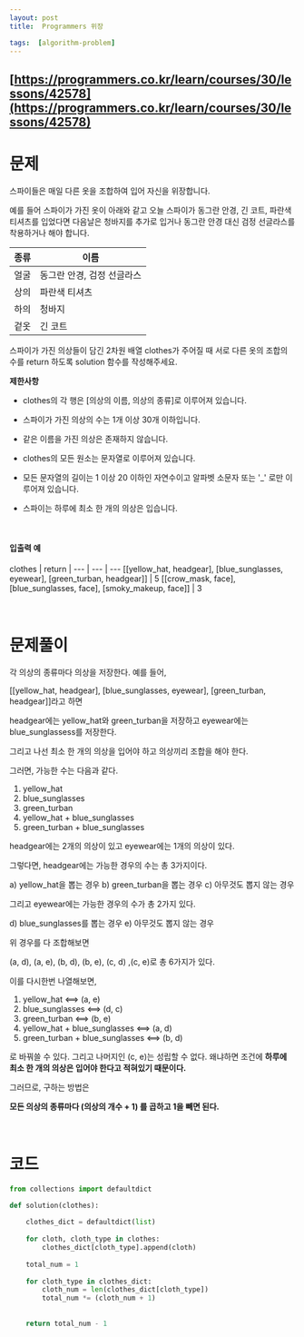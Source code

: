 ```yaml
---
layout: post
title:  Programmers 위장

tags:  [algorithm-problem]
--- 
```


## [https://programmers.co.kr/learn/courses/30/lessons/42578](https://programmers.co.kr/learn/courses/30/lessons/42578)

# 문제 
스파이들은 매일 다른 옷을 조합하여 입어 자신을 위장합니다.

예를 들어 스파이가 가진 옷이 아래와 같고 오늘 스파이가 동그란 안경, 긴 코트, 파란색 티셔츠를 입었다면 다음날은 청바지를 추가로 입거나 동그란 안경 대신 검정 선글라스를 착용하거나 해야 합니다.

종류 | 이름
---|----|
얼굴 | 동그란 안경, 검정 선글라스
상의 | 파란색 티셔츠
하의 | 청바지
겉옷 | 긴 코트

스파이가 가진 의상들이 담긴 2차원 배열 clothes가 주어질 때 서로 다른 옷의 조합의 수를 return 하도록 solution 함수를 작성해주세요.


**제한사항**
* clothes의 각 행은 [의상의 이름, 의상의 종류]로 이루어져 있습니다.

* 스파이가 가진 의상의 수는 1개 이상 30개 이하입니다.

* 같은 이름을 가진 의상은 존재하지 않습니다.

* clothes의 모든 원소는 문자열로 이루어져 있습니다.

* 모든 문자열의 길이는 1 이상 20 이하인 자연수이고 알파벳 소문자 또는 '_' 로만 이루어져 있습니다.

* 스파이는 하루에 최소 한 개의 의상은 입습니다.

&nbsp;

#### 입출력 예
clothes | return | 
--- | --- | ---
[[yellow_hat, headgear], [blue_sunglasses, eyewear], [green_turban, headgear]] | 5
[[crow_mask, face], [blue_sunglasses, face], [smoky_makeup, face]] | 3

&nbsp;
&nbsp;
&nbsp;

# 문제풀이
각 의상의 종류마다 의상을 저장한다. 
예를 들어, 

[[yellow_hat, headgear], [blue_sunglasses, eyewear], [green_turban, headgear]]라고 하면

headgear에는 yellow_hat와 green_turban을 저장하고
eyewear에는 blue_sunglassess를 저장한다. 

그리고 나선 최소 한 개의 의상을 입어야 하고 의상끼리 조합을 해야 한다. 

그러면, 가능한 수는 다음과 같다. 

1. yellow_hat
2. blue_sunglasses
3. green_turban
4. yellow_hat + blue_sunglasses
5. green_turban + blue_sunglasses

headgear에는 2개의 의상이 있고 eyewear에는 1개의 의상이 있다. 

그렇다면, headgear에는 가능한 경우의 수는 총 3가지이다. 

a) yellow_hat을 뽑는 경우
b) green_turban을 뽑는 경우
c) 아무것도 뽑지 않는 경우

그리고 eyewear에는 가능한 경우의 수가 총 2가지 있다.

d) blue_sunglasses를 뽑는 경우
e) 아무것도 뽑지 않는 경우

위 경우를 다 조합해보면

(a, d), (a, e), (b, d), (b, e), (c, d) ,(c, e)로 총 6가지가 있다. 

이를 다시한번 나열해보면,

1. yellow_hat <==> (a, e)
2. blue_sunglasses <==> (d, c)
3. green_turban <==> (b, e)
4. yellow_hat + blue_sunglasses <==> (a, d)
5. green_turban + blue_sunglasses <==> (b, d)

로 바꿔쓸 수 있다. 그리고 나머지인 (c, e)는 성립할 수 없다. 왜냐하면 조건에 **하루에 최소 한 개의 의상은 입어야 한다고 적혀있기 때문이다.**

그러므로, 구하는 방법은

**모든 의상의 종류마다 (의상의 개수 + 1) 를 곱하고 1을 빼면 된다.**


&nbsp;
&nbsp;
&nbsp;

# 코드
~~~python
from collections import defaultdict

def solution(clothes):
    
    clothes_dict = defaultdict(list)
    
    for cloth, cloth_type in clothes:
        clothes_dict[cloth_type].append(cloth)
    
    total_num = 1
    
    for cloth_type in clothes_dict:
        cloth_num = len(clothes_dict[cloth_type])
        total_num *= (cloth_num + 1)
    
        
    return total_num - 1
~~~

&nbsp;
&nbsp;
&nbsp;
